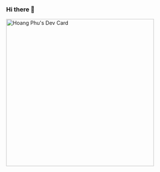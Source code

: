 ### Hi there 👋

<a href="https://app.daily.dev/Hoangphu1607"><img src="https://api.daily.dev/devcards/07f8100e9c7a4f27ba101ada540246fa.png?r=p4m" width="400" alt="Hoang Phu's Dev Card"/></a>

<!--
**HoangPhu98/HoangPhu98** is a ✨ _special_ ✨ repository because its `README.md` (this file) appears on your GitHub profile.

Here are some ideas to get you started:

- 🔭 I’m currently working on ...
- 🌱 I’m currently learning ...
- 👯 I’m looking to collaborate on ...
- 🤔 I’m looking for help with ...
- 💬 Ask me about ...
- 📫 How to reach me: ...
- 😄 Pronouns: ...
- ⚡ Fun fact: ...
-->
